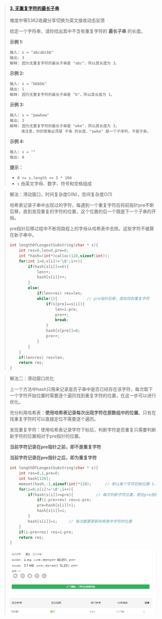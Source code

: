 > #### [3. 无重复字符的最长子串](https://leetcode-cn.com/problems/longest-substring-without-repeating-characters/)
>
> 难度中等5362收藏分享切换为英文接收动态反馈
>
> 给定一个字符串，请你找出其中不含有重复字符的 **最长子串** 的长度。
>
>  
>
> **示例 1:**
>
> ```
> 输入: s = "abcabcbb"
> 输出: 3 
> 解释: 因为无重复字符的最长子串是 "abc"，所以其长度为 3。
> ```
>
> **示例 2:**
>
> ```
> 输入: s = "bbbbb"
> 输出: 1
> 解释: 因为无重复字符的最长子串是 "b"，所以其长度为 1。
> ```
>
> **示例 3:**
>
> ```
> 输入: s = "pwwkew"
> 输出: 3
> 解释: 因为无重复字符的最长子串是 "wke"，所以其长度为 3。
>      请注意，你的答案必须是 子串 的长度，"pwke" 是一个子序列，不是子串。
> ```
>
> **示例 4:**
>
> ```
> 输入: s = ""
> 输出: 0
> ```
>
>  
>
> **提示：**
>
> - `0 <= s.length <= 5 * 104`
> - `s` 由英文字母、数字、符号和空格组成

> 解法：滑动窗口，时间复杂度O(N)，空间复杂度O(1)
>
> 哈希表记录子串中出现过的字符，每遇到一个重复字符后将前指针pre不断后移，直到发现重复的字符的位置，这个位置的后一个既是下一个子串的开始。
>
> pre指针后移过程中不断将路程上的字母从哈希表中去除。这些字符不被算在新子串中。
>
> ```c
> int lengthOfLongestSubstring(char * s){
>     int res=0,len=0,pre=0;
>     int *hash=(int*)calloc(128,sizeof(int));
>     for(int i=0;s[i]!='\0';i++){
>         if(hash[s[i]]==0){
>             len++;
>             hash[s[i]]++;
>         }
>         else{
>             if(len>res) res=len;
>             while(1){				// pre指针后移，直到找到重复字符
>                 if(s[pre]==s[i]){
>                     len=i-pre;
>                     pre++;
>                     break;
>                 }
>                 hash[s[pre]]=0;
>                 pre++;
>             }
>         }
>     }
>     if(len>res) res=len;
>     return res;
> }
> ```

> 解法二：滑动窗口优化
>
> 上一个方法中hash只用来记录是否子串中是否已经存在该字符，每次取下一个字符开始位置时需要逐个遍历找到重复字符的位置，在这一步可以进行优化。
>
> 充分利用哈希表：**使用哈希表记录每次出现字符在原数组中的位置**。只有在找重复字符时可以直接定位不需要逐个遍历。
>
> 发现重复字符：使用哈希表记录字符下标后，判断字符是否重复只需要判断新字符的位置相对于pre指针的位置。
>
> **当前字符记录在pre指针之前，即不是重复字符**
>
> **当前字符记录在pre指针之后，即为重复字符**
>
> ```c
> int lengthOfLongestSubstring(char * s){
>     int res=0,i,pre=0;
>     int hash[128];
>     memset(hash,-1,sizeof(int)*128);		// 默认每个字符初始位置-1，都在pre之前
>     for(i=0;s[i]!='\0';i++){
>         if(hash[s[i]]>=pre){			// 每次判断字符位置，若在pre指针后（包含pre位置）则重复出现，进行长度结算，移动pre到下一个串的开始
>             if(i-pre>res) res=i-pre;
>             pre=hash[s[i]]+1;
>             hash[s[i]]=i;
>         }
>         hash[s[i]]=i;		// 每次都要更新哈希表中字符的位置
>     }
>     if(i-pre>res) res=i-pre;
>     return res;
> }
> ```
>
> ![image-20210423145853501](image\image-20210423145853501.png)